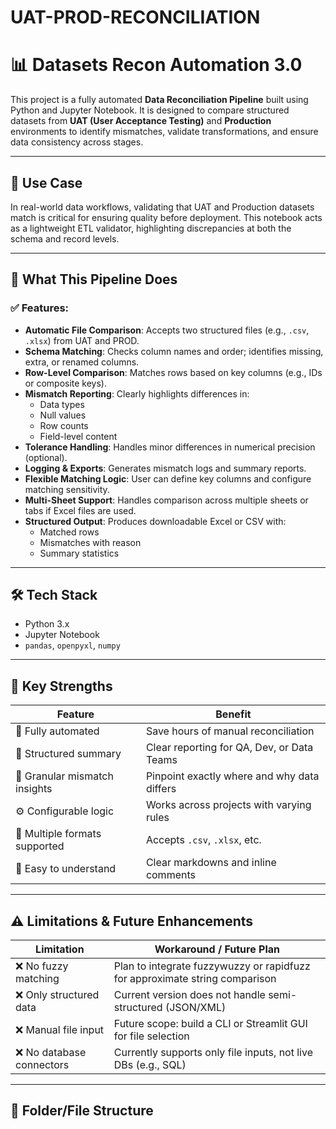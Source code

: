 # UAT-PROD-RECONCILIATION

# 📊 Datasets Recon Automation 3.0

This project is a fully automated **Data Reconciliation Pipeline** built using Python and Jupyter Notebook. It is designed to compare structured datasets from **UAT (User Acceptance Testing)** and **Production** environments to identify mismatches, validate transformations, and ensure data consistency across stages.

---

## 💼 Use Case

In real-world data workflows, validating that UAT and Production datasets match is critical for ensuring quality before deployment. This notebook acts as a lightweight ETL validator, highlighting discrepancies at both the schema and record levels.

---

## 🚀 What This Pipeline Does

### ✅ Features:

- **Automatic File Comparison**: Accepts two structured files (e.g., `.csv`, `.xlsx`) from UAT and PROD.
- **Schema Matching**: Checks column names and order; identifies missing, extra, or renamed columns.
- **Row-Level Comparison**: Matches rows based on key columns (e.g., IDs or composite keys).
- **Mismatch Reporting**: Clearly highlights differences in:
  - Data types
  - Null values
  - Row counts
  - Field-level content
- **Tolerance Handling**: Handles minor differences in numerical precision (optional).
- **Logging & Exports**: Generates mismatch logs and summary reports.
- **Flexible Matching Logic**: User can define key columns and configure matching sensitivity.
- **Multi-Sheet Support**: Handles comparison across multiple sheets or tabs if Excel files are used.
- **Structured Output**: Produces downloadable Excel or CSV with:
  - Matched rows
  - Mismatches with reason
  - Summary statistics

---

## 🛠️ Tech Stack

- Python 3.x
- Jupyter Notebook
- `pandas`, `openpyxl`, `numpy`

---

## 🌟 Key Strengths

| Feature | Benefit |
|--------|---------|
| 🔁 Fully automated | Save hours of manual reconciliation |
| 📑 Structured summary | Clear reporting for QA, Dev, or Data Teams |
| 🔎 Granular mismatch insights | Pinpoint exactly where and why data differs |
| ⚙️ Configurable logic | Works across projects with varying rules |
| 📁 Multiple formats supported | Accepts `.csv`, `.xlsx`, etc. |
| 🧠 Easy to understand | Clear markdowns and inline comments |

---

## ⚠️ Limitations & Future Enhancements

| Limitation | Workaround / Future Plan |
|------------|--------------------------|
| ❌ No fuzzy matching | Plan to integrate fuzzywuzzy or rapidfuzz for approximate string comparison |
| ❌ Only structured data | Current version does not handle semi-structured (JSON/XML) |
| ❌ Manual file input | Future scope: build a CLI or Streamlit GUI for file selection |
| ❌ No database connectors | Currently supports only file inputs, not live DBs (e.g., SQL) |

---

## 📂 Folder/File Structure

